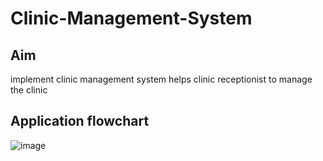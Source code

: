 # Clinic-Management-System
## Aim
implement clinic management system helps clinic receptionist to manage the clinic
## Application flowchart
![image](https://user-images.githubusercontent.com/104006521/188932528-bceea4a5-453a-439c-ac60-811ab9cf42ab.png)
